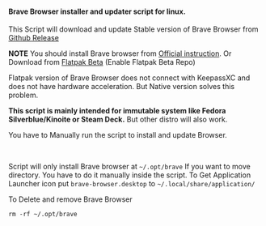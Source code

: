 #### Brave Browser installer and updater script for linux.

This Script will download and update Stable version of Brave Browser from [Github Release](https://github.com/brave/brave-browser/releases "Github Release")

**NOTE**
You should install Brave browser from [Official instruction](https://brave.com/linux/ "Official instruction").
Or Download from [Flatpak Beta](https://github.com/flathub/com.brave.Browser "Flatpak Beta") (Enable Flatpak Beta Repo)

Flatpak version of Brave Browser does not connect with KeepassXC and does not have hardware acceleration. But Native version solves this problem.

**This script is mainly intended for immutable system like Fedora Silverblue/Kinoite or Steam Deck.** But other distro will also work.

You have to Manually run the script to install and update Browser.

 <br />
 
Script will only install Brave browser at `~/.opt/brave`
If you want to move directory. You have to do it manually inside the script.
To Get Application Launcher icon put `brave-browser.desktop` to `~/.local/share/application/`

To Delete and remove Brave Browser
```
rm -rf ~/.opt/brave
```
